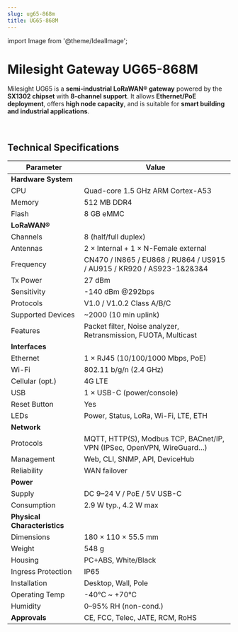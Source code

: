 ```yaml
---
slug: ug65-868m
title: UG65-868M
---
```


import Image from '@theme/IdealImage';

# Milesight Gateway UG65-868M

Milesight UG65 is a **semi-industrial LoRaWAN® gateway** powered by the **SX1302 chipset** with **8-channel support**. It allows **Ethernet/PoE deployment**, offers **high node capacity**, and is suitable for **smart building and industrial applications**.  

<div class="container">
  <div class="row">
    <div class="col col--8">
      <div style={{ width: '500px', height: '500px' }}>
        <Image img={require('./ug65-868m.png')} />
      </div>
    </div>
    <div class="col col--24"></div>
  </div>
</div>
<br />

## Technical Specifications

| **Parameter** | **Value** |
|---------------|-----------|
| **Hardware System** | |
| CPU | Quad-core 1.5 GHz ARM Cortex-A53 |
| Memory | 512 MB DDR4 |
| Flash | 8 GB eMMC |
| **LoRaWAN®** | |
| Channels | 8 (half/full duplex) |
| Antennas | 2 × Internal + 1 × N-Female external |
| Frequency | CN470 / IN865 / EU868 / RU864 / US915 / AU915 / KR920 / AS923-1&2&3&4 |
| Tx Power | 27 dBm |
| Sensitivity | -140 dBm @292bps |
| Protocols | V1.0 / V1.0.2 Class A/B/C |
| Supported Devices | ~2000 (10 min uplink) |
| Features | Packet filter, Noise analyzer, Retransmission, FUOTA, Multicast |
| **Interfaces** | |
| Ethernet | 1 × RJ45 (10/100/1000 Mbps, PoE) |
| Wi-Fi | 802.11 b/g/n (2.4 GHz) |
| Cellular (opt.) | 4G LTE |
| USB | 1 × USB-C (power/console) |
| Reset Button | Yes |
| LEDs | Power, Status, LoRa, Wi-Fi, LTE, ETH |
| **Network** | |
| Protocols | MQTT, HTTP(S), Modbus TCP, BACnet/IP, VPN (IPSec, OpenVPN, WireGuard…) |
| Management | Web, CLI, SNMP, API, DeviceHub |
| Reliability | WAN failover |
| **Power** | |
| Supply | DC 9–24 V / PoE / 5V USB-C |
| Consumption | 2.9 W typ., 4.2 W max |
| **Physical Characteristics** | |
| Dimensions | 180 × 110 × 55.5 mm |
| Weight | 548 g |
| Housing | PC+ABS, White/Black |
| Ingress Protection | IP65 |
| Installation | Desktop, Wall, Pole |
| Operating Temp | -40°C ~ +70°C |
| Humidity | 0–95% RH (non-cond.) |
| **Approvals** | CE, FCC, Telec, JATE, RCM, RoHS |
